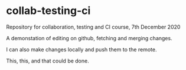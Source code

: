 # collab-testing-ci
Repository for collaboration, testing and CI course, 7th December 2020

A demonstation of editing on github, fetching and merging changes.

I can also make changes locally and push them to the remote.

This, this, and that could be done.
